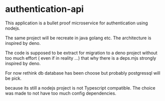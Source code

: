 # authentication-api

This application is a bullet proof microservice for authentication using nodejs.

The same project will be recreate in java golang etc. The architecture is inspired by deno.

The code is supposed to be extract for migration to a deno project without too much effort ( even if in reality ...) that why there is a deps.mjs strongly inspired by deno.

For now rethink db database has been choose but probably postgressql will be pick. 

because its still a nodejs project is not Typescript compatible. 
The choice was made to not have too much config dependencies.
